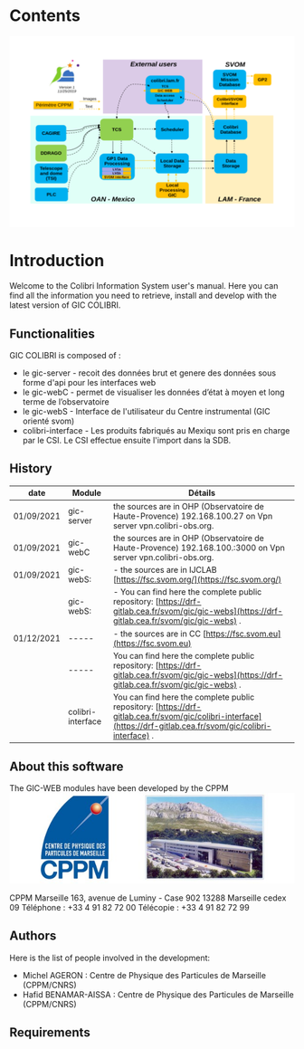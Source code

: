 
# Contents

![gic components](images/schema1.png)

# Introduction
Welcome to the Colibri Information System user's manual.
Here you can find all the information you need to retrieve, install and develop with the latest version of GIC COLIBRI.


## Functionalities
GIC COLIBRI is composed of :

- le gic-server   - recoit des données brut et genere des données sous forme d'api pour les interfaces web
- le gic-webC     - permet de visualiser les données d’état à moyen et long terme de l’observatoire
- le gic-webS     - Interface de l'utilisateur du Centre instrumental (GIC orienté svom) 
- colibri-interface -  Les produits fabriqués au Mexiqu sont pris en charge par le CSI. Le CSI effectue ensuite l'import dans la SDB.


## History


| date        | Module      |Détails      |
| ------|-----|-----|
| 01/09/2021|gic-server | the sources are in OHP (Observatoire de Haute-Provence) 192.168.100.27 on Vpn server vpn.colibri-obs.org.|
| 01/09/2021|gic-webC| the sources are in OHP (Observatoire de Haute-Provence) 192.168.100.:3000 on Vpn server vpn.colibri-obs.org.|
| 01/09/2021|gic-webS: |- the sources are in IJCLAB  [https://fsc.svom.org/](https://fsc.svom.org/) |
|           |gic-webS: |- You can find here the complete public repository: [https://drf-gitlab.cea.fr/svom/gic/gic-webs](https://drf-gitlab.cea.fr/svom/gic/gic-webs)  .|
| 01/12/2021|-----|- the sources are in CC  [https://fsc.svom.eu](https://fsc.svom.eu)  |
|           |-----|You can find here the complete public repository: [https://drf-gitlab.cea.fr/svom/gic/gic-webs](https://drf-gitlab.cea.fr/svom/gic/gic-webs)   .|
|           |colibri-interface|You can find here the complete public repository:   [https://drf-gitlab.cea.fr/svom/gic/colibri-interface](https://drf-gitlab.cea.fr/svom/gic/colibri-interface)  .|


## About this software

The GIC-WEB modules have been developed by the CPPM ![At the heart of the universe and matter](images/cppm.jpeg)


CPPM Marseille
163, avenue de Luminy - Case 902
13288 Marseille cedex 09
Téléphone : +33 4 91 82 72 00
Télécopie : +33 4 91 82 72 99


## Authors

Here is the list of people involved in the development:

 - Michel AGERON         : Centre de Physique des Particules de Marseille (CPPM/CNRS)
 - Hafid BENAMAR-AISSA   : Centre de Physique des Particules de Marseille (CPPM/CNRS)



## Requirements
